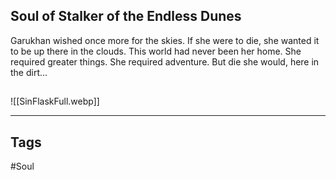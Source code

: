 ## Soul of Stalker of the Endless Dunes
Garukhan wished once more for the skies. If she were to die,
she wanted it to be up there in the clouds. This world had never
been her home. She required greater things. She required adventure.
But die she would, here in the dirt...

##
![[SinFlaskFull.webp]]

---
## Tags
#Soul